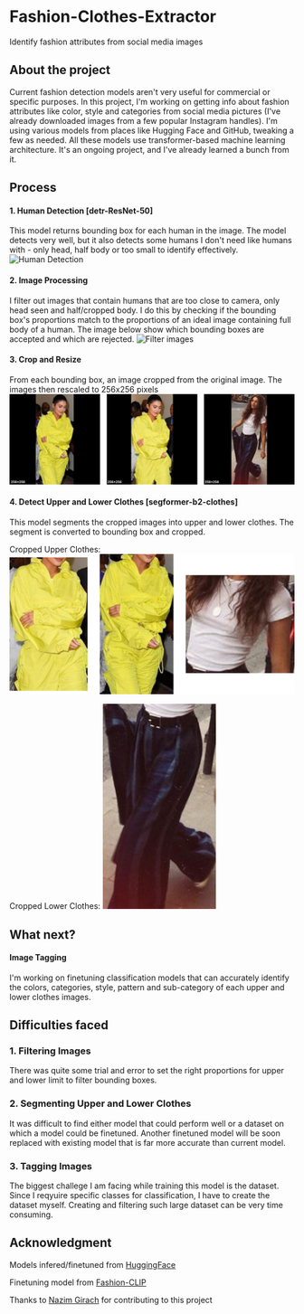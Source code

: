 # Fashion-Clothes-Extractor
Identify fashion attributes from social media images

## About the project
Current fashion detection models aren't very useful for commercial or specific purposes. In this project, I'm working on getting info about fashion attributes like color, style and categories from social media pictures (I've already downloaded images from a few popular Instagram handles). I'm using various models from places like Hugging Face and GitHub, tweaking a few as needed. All these models use transformer-based machine learning architecture. It's an ongoing project, and I've already learned a bunch from it.

## Process
#### 1. Human Detection [detr-ResNet-50]
This model returns bounding box for each human in the image. The model detects very well, but it also detects some humans I don't need like humans with - only head, half body or too small to identify effectively.
![Human Detection](media/DetectHumans.png?raw=true)

#### 2. Image Processing
I filter out images that contain humans that are too close to camera, only head seen and half/cropped body. I do this by checking if the bounding box's proportions match to the proportions of an ideal image containing full body of a human. 
The image below show which bounding boxes are accepted and which are rejected.
![Filter images](media/DetectHumansPreprocessed.png?raw=true)

#### 3. Crop and Resize
From each bounding box, an image cropped from the original image. The images then rescaled to 256x256 pixels 
![Crop and Resize](media/CroppedHumans.png?raw=true)

#### 4. Detect Upper and Lower Clothes [segformer-b2-clothes]
This model segments the cropped images into upper and lower clothes. The segment is converted to bounding box and cropped.

<p float="left">
  Cropped Upper Clothes:
  <img src="media/Upper-Full Clothes.png?raw=true" width="600"/>
<p/>

  
<p float="left">
  Cropped Lower Clothes:
  <img src="media/LowerClothes.png?raw=true" width="200"/> 
<p/>

## What next?
#### Image Tagging
I'm working on finetuning classification models that can accurately identify the colors, categories, style, pattern and sub-category of each upper and lower clothes images.  

## Difficulties faced
### 1. Filtering Images
There was quite some trial and error to set the right proportions for upper and lower limit to filter bounding boxes.    

### 2. Segmenting Upper and Lower Clothes
It was difficult to find either model that could perform well or a dataset on which a model could be finetuned. Another finetuned model will be soon replaced with existing model that is far more accurate than current model.

### 3. Tagging Images
The biggest challege I am facing while training this model is the dataset. Since I reqyuire specific classes for classification, I have to create the dataset myself. Creating and filtering such large dataset can be very time consuming. 

## Acknowledgment
Models infered/finetuned from [HuggingFace](https://huggingface.co/)

Finetuning model from [Fashion-CLIP](https://github.com/patrickjohncyh/fashion-clip)

Thanks to [Nazim Girach](https://github.com/ulfimlg) for contributing to this project
